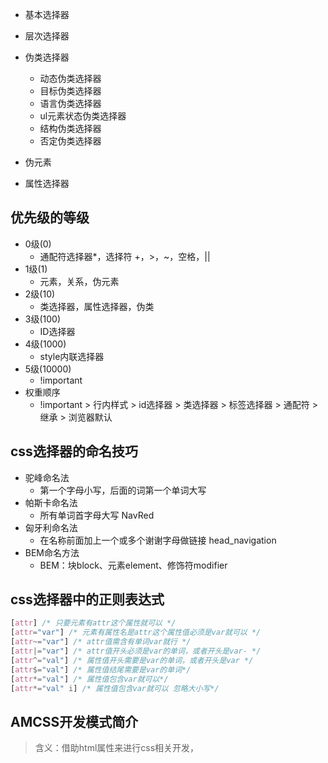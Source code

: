 +  基本选择器

+  层次选择器
+  伪类选择器
    -  动态伪类选择器
    -  目标伪类选择器
    -  语言伪类选择器
    -  ul元素状态伪类选择器
    -  结构伪类选择器
    -  否定伪类选择器
+  伪元素
+  属性选择器

## 优先级的等级
+ 0级(0)
    - 通配符选择器*，选择符 +，>，~，空格，||
+ 1级(1)
    - 元素，关系，伪元素
+ 2级(10)
    - 类选择器，属性选择器，伪类
+ 3级(100)
    - ID选择器
+ 4级(1000)
    - style内联选择器
+ 5级(10000)
    - !important
+ 权重顺序
    - !important > 行内样式 > id选择器 > 类选择器 > 标签选择器 > 通配符 > 继承 > 浏览器默认

## css选择器的命名技巧
+ 驼峰命名法
    - 第一个字母小写，后面的词第一个单词大写
+ 帕斯卡命名法
    - 所有单词首字母大写 NavRed
+ 匈牙利命名法
    - 在名称前面加上一个或多个谢谢字母做链接 head_navigation
+ BEM命名方法
    - BEM：块block、元素element、修饰符modifier

## css选择器中的正则表达式
```css
[attr] /* 只要元素有attr这个属性就可以 */
[attr="var"] /* 元素有属性名是attr这个属性值必须是var就可以 */
[attr~="var"] /* attr值需含有单词var就行 */
[attr|="var"] /* attr值开头必须是var的单词，或者开头是var- */
[attr^="val"] /* 属性值开头需要是var的单词，或者开头是var */
[attr$="val"] /* 属性值结尾需要是var的单词*/
[attr*="val"] /* 属性值包含var就可以*/
[attr*="val" i] /* 属性值包含var就可以 忽略大小写*/
```

## AMCSS开发模式简介
>含义：借助html属性来进行css相关开发，